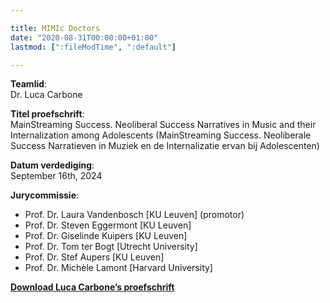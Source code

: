 ```yaml
---

title: MIMIc Doctors
date: "2020-08-31T00:00:00+01:00"
lastmod: [":fileModTime", ":default"]

---
```


**Teamlid**: \
Dr. Luca Carbone

**Titel proefschrift**: \
MainStreaming Success. Neoliberal Success Narratives in Music and their Internalization among Adolescents (MainStreaming Success. Neoliberale Success Narratieven in Muziek en de Internalizatie ervan bij Adolescenten)

**Datum verdediging**: \
September 16th, 2024

**Jurycommissie**:
- Prof. Dr. Laura Vandenbosch [KU Leuven] (promotor)
- Prof. Dr. Steven Eggermont [KU Leuven]
- Prof. Dr. Giselinde Kuipers [KU Leuven]
- Prof. Dr. Tom ter Bogt [Utrecht University]
- Prof. Dr. Stef Aupers [KU Leuven]
- Prof. Dr. Michèle Lamont [Harvard University]

<a href="/img/luca_diss.pdf" tabindex="-1"><strong>Download Luca Carbone’s proefschrift</strong></a>